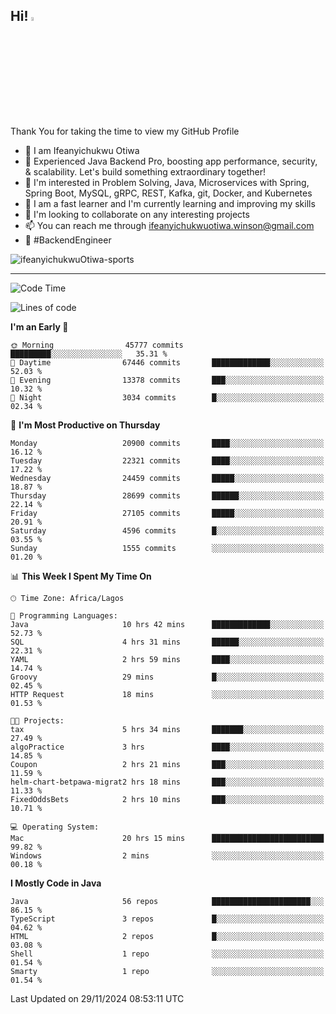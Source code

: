 <!-- BLOG-POST-LIST:START --><!-- BLOG-POST-LIST:END -->

## Hi! <img src="https://media.giphy.com/media/hvRJCLFzcasrR4ia7z/giphy.gif" width="4%"> 

Thank You for taking the time to view my GitHub Profile

- 👋 I am Ifeanyichukwu Otiwa
- 🚀 Experienced Java Backend Pro, boosting app performance, security, & scalability. Let's build something extraordinary together!
- 👀 I'm interested in Problem Solving, Java, Microservices with Spring, Spring Boot, MySQL, gRPC, REST, Kafka, git, Docker, and Kubernetes
- 🌱 I am a fast learner and I'm currently learning and improving my skills
- 💞️ I'm looking to collaborate on any interesting projects
- 📫 You can reach me through ifeanyichukwuotiwa.winson@gmail.com
- 🚀 #BackendEngineer

<p align="left" marginTop="10px"> <img src="https://komarev.com/ghpvc/?username=ifeanyichukwuOtiwa-sports&label=Profile%20views&color=0e75b6&style=for-the-badge" alt="ifeanyichukwuOtiwa-sports" /> </p>

***

<!--START_SECTION:waka-->
![Code Time](http://img.shields.io/badge/Code%20Time-3%2C169%20hrs%2035%20mins-blue)

![Lines of code](https://img.shields.io/badge/From%20Hello%20World%20I%27ve%20Written-32.3%20million%20lines%20of%20code-blue)

**I'm an Early 🐤** 

```text
🌞 Morning                45777 commits       █████████░░░░░░░░░░░░░░░░   35.31 % 
🌆 Daytime                67446 commits       █████████████░░░░░░░░░░░░   52.03 % 
🌃 Evening                13378 commits       ███░░░░░░░░░░░░░░░░░░░░░░   10.32 % 
🌙 Night                  3034 commits        █░░░░░░░░░░░░░░░░░░░░░░░░   02.34 % 
```
📅 **I'm Most Productive on Thursday** 

```text
Monday                   20900 commits       ████░░░░░░░░░░░░░░░░░░░░░   16.12 % 
Tuesday                  22321 commits       ████░░░░░░░░░░░░░░░░░░░░░   17.22 % 
Wednesday                24459 commits       █████░░░░░░░░░░░░░░░░░░░░   18.87 % 
Thursday                 28699 commits       ██████░░░░░░░░░░░░░░░░░░░   22.14 % 
Friday                   27105 commits       █████░░░░░░░░░░░░░░░░░░░░   20.91 % 
Saturday                 4596 commits        █░░░░░░░░░░░░░░░░░░░░░░░░   03.55 % 
Sunday                   1555 commits        ░░░░░░░░░░░░░░░░░░░░░░░░░   01.20 % 
```


📊 **This Week I Spent My Time On** 

```text
🕑︎ Time Zone: Africa/Lagos

💬 Programming Languages: 
Java                     10 hrs 42 mins      █████████████░░░░░░░░░░░░   52.73 % 
SQL                      4 hrs 31 mins       ██████░░░░░░░░░░░░░░░░░░░   22.31 % 
YAML                     2 hrs 59 mins       ████░░░░░░░░░░░░░░░░░░░░░   14.74 % 
Groovy                   29 mins             █░░░░░░░░░░░░░░░░░░░░░░░░   02.45 % 
HTTP Request             18 mins             ░░░░░░░░░░░░░░░░░░░░░░░░░   01.53 % 

🐱‍💻 Projects: 
tax                      5 hrs 34 mins       ███████░░░░░░░░░░░░░░░░░░   27.49 % 
algoPractice             3 hrs               ████░░░░░░░░░░░░░░░░░░░░░   14.85 % 
Coupon                   2 hrs 21 mins       ███░░░░░░░░░░░░░░░░░░░░░░   11.59 % 
helm-chart-betpawa-migrat2 hrs 18 mins       ███░░░░░░░░░░░░░░░░░░░░░░   11.33 % 
FixedOddsBets            2 hrs 10 mins       ███░░░░░░░░░░░░░░░░░░░░░░   10.71 % 

💻 Operating System: 
Mac                      20 hrs 15 mins      █████████████████████████   99.82 % 
Windows                  2 mins              ░░░░░░░░░░░░░░░░░░░░░░░░░   00.18 % 
```

**I Mostly Code in Java** 

```text
Java                     56 repos            ██████████████████████░░░   86.15 % 
TypeScript               3 repos             █░░░░░░░░░░░░░░░░░░░░░░░░   04.62 % 
HTML                     2 repos             █░░░░░░░░░░░░░░░░░░░░░░░░   03.08 % 
Shell                    1 repo              ░░░░░░░░░░░░░░░░░░░░░░░░░   01.54 % 
Smarty                   1 repo              ░░░░░░░░░░░░░░░░░░░░░░░░░   01.54 % 
```




 Last Updated on 29/11/2024 08:53:11 UTC
<!--END_SECTION:waka-->

<!--
<p align="center">
![trophy](https://github-profile-trophy.vercel.app/?username=ifeanyichukwuOtiwa-sports&theme=onedark) (https://github.com/ryo-ma/github-profile-trophy)
</p>
-->

<!---
ifeanyi-otiwa/ifeanyi-otiwa is a ✨ special ✨ repository because its `README.md` (this file) appears on your GitHub profile.
You can click the Preview link to take a look at your changes.
--->
